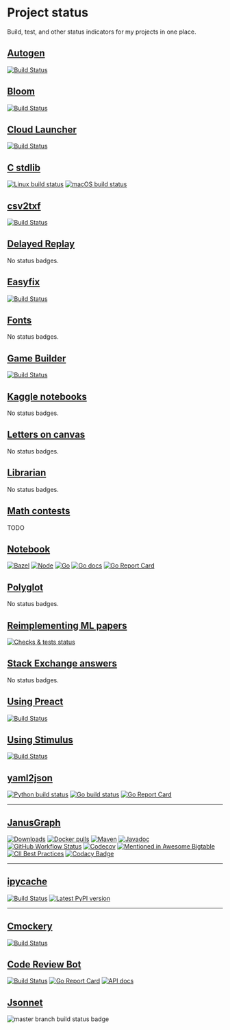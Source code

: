 # Project status

Build, test, and other status indicators for my projects in one place.

## [Autogen][autogen]

[![Build Status][autogen-ci-badge]][autogen-ci-url]

[autogen]: https://github.com/mbrukman/autogen/
[autogen-ci-badge]: https://github.com/mbrukman/autogen/actions/workflows/main.yml/badge.svg
[autogen-ci-url]: https://github.com/mbrukman/autogen/actions/workflows/main.yml

## [Bloom][bloom]

[![Build Status][bloom-ci-badge]][bloom-ci-url]

[bloom]: https://github.com/mbrukman/bloom/
[bloom-ci-badge]: https://github.com/mbrukman/bloom/actions/workflows/main.yml/badge.svg?branch=main
[bloom-ci-url]: https://github.com/mbrukman/bloom/actions/workflows/main.yml?query=branch%3Amain

## [Cloud Launcher][cloud-launcher]

[![Build Status](https://travis-ci.org/mbrukman/cloud-launcher.svg?branch=master)](https://travis-ci.org/mbrukman/cloud-launcher)

[cloud-launcher]: https://github.com/mbrukman/cloud-launcher/

## [C stdlib][c-stdlib]

[![Linux build status][c-stdlib-linux-ci-badge]][c-stdlib-linux-ci-url]
[![macOS build status][c-stdlib-macos-ci-badge]][c-stdlib-macos-ci-url]

[c-stdlib]: https://github.com/mbrukman/c-stdlib/
[c-stdlib-linux-ci-badge]: https://github.com/mbrukman/c-stdlib/actions/workflows/linux.yml/badge.svg?branch=main
[c-stdlib-linux-ci-url]: https://github.com/mbrukman/c-stdlib/actions/workflows/linux.yml?query=branch%3Amain
[c-stdlib-macos-ci-badge]: https://github.com/mbrukman/c-stdlib/actions/workflows/macos.yml/badge.svg?branch=main
[c-stdlib-macos-ci-url]: https://github.com/mbrukman/c-stdlib/actions/workflows/macos.yml?query=branch%3Amain

## [csv2txf]

[![Build Status][csv2txf-ci-badge]][csv2txf-ci-url]

[csv2txf]: https://github.com/mbrukman/csv2txf/
[csv2txf-ci-badge]: https://github.com/mbrukman/csv2txf/actions/workflows/main.yml/badge.svg
[csv2txf-ci-url]: https://github.com/mbrukman/csv2txf/actions/workflows/main.yml

## [Delayed Replay][delayed-replay]

No status badges.

[delayed-replay]: https://github.com/mbrukman/delayed-replay/

## [Easyfix][easyfix]

[![Build Status][easyfix-ci-badge]][easyfix-ci-url]

[easyfix]: https://github.com/mbrukman/easyfix/
[easyfix-ci-badge]: https://github.com/mbrukman/easyfix/actions/workflows/main.yml/badge.svg
[easyfix-ci-url]: https://github.com/mbrukman/easyfix/actions/workflows/main.yml

## [Fonts][fonts]

No status badges.

[fonts]: https://github.com/mbrukman/fonts/

## [Game Builder][game-builder]

[![Build Status][game-builder-ci-badge]][game-builder-ci-url]

[game-builder]: https://github.com/mbrukman/game-builder/
[game-builder-ci-badge]: https://github.com/mbrukman/game-builder/actions/workflows/main.yaml/badge.svg?branch=main
[game-builder-ci-url]: https://github.com/mbrukman/game-builder/actions/workflows/main.yaml?query=branch%3Amain

## [Kaggle notebooks][kaggle-notebooks]

No status badges.

[kaggle-notebooks]: https://github.com/mbrukman/kaggle-notebooks/

## [Letters on canvas][letters-on-canvas]

No status badges.

[letters-on-canvas]: https://github.com/mbrukman/letters-on-canvas/

## [Librarian][librarian]

No status badges.

[librarian]: https://github.com/mbrukman/librarian/

## [Math contests][math-contests]

TODO

[math-contests]: https://github.com/mbrukman/math-contests/

## [Notebook][notebook]

[![Bazel][notebook-bazel-ci-badge]][notebook-bazel-ci-url]
[![Node][notebook-node-ci-badge]][notebook-node-ci-url]
[![Go][notebook-go-ci-badge]][notebook-go-ci-url]
[![Go docs][notebook-go-doc-badge]][notebook-go-doc-url]
[![Go Report Card][notebook-go-report-card-badge]][notebook-go-report-card-url]

[notebook]: https://github.com/mbrukman/notebook/
[notebook-bazel-ci-badge]: https://github.com/mbrukman/notebook/actions/workflows/bazel.yaml/badge.svg?query=branch%3Amain
[notebook-bazel-ci-url]: https://github.com/mbrukman/notebook/actions/workflows/bazel.yaml?query=branch%3Amain
[notebook-node-ci-badge]: https://github.com/mbrukman/notebook/actions/workflows/node.yaml/badge.svg?query=branch%3Amain
[notebook-node-ci-url]: https://github.com/mbrukman/notebook/actions/workflows/node.yaml?query=branch%3Amain
[notebook-go-ci-badge]: https://github.com/mbrukman/notebook/actions/workflows/go.yaml/badge.svg?query=branch%3Amain
[notebook-go-ci-url]: https://github.com/mbrukman/notebook/actions/workflows/go.yaml?query=branch%3Amain
[notebook-go-doc-badge]: http://img.shields.io/badge/godoc-reference-informational.svg?query=branch%3Amain
[notebook-go-doc-url]: https://pkg.go.dev/github.com/mbrukman/notebook
[notebook-go-report-card-badge]: https://goreportcard.com/badge/github.com/mbrukman/notebook
[notebook-go-report-card-url]: https://goreportcard.com/report/github.com/mbrukman/notebook

## [Polyglot][polyglot]

No status badges.

[polyglot]: https://github.com/mbrukman/polyglot/

## [Reimplementing ML papers][reimplementing-ml-papers]

[![Checks & tests status][reimplementing-ml-papers-ci-badge]][reimplementing-ml-papers-ci-url]

[reimplementing-ml-papers]: https://github.com/mbrukman/reimplementing-ml-papers/
[reimplementing-ml-papers-ci-badge]: https://github.com/mbrukman/reimplementing-ml-papers/actions/workflows/main.yml/badge.svg?query=branch%3Amain
[reimplementing-ml-papers-ci-url]: https://github.com/mbrukman/reimplementing-ml-papers/actions/workflows/main.yml?query=branch%3Amain

## [Stack Exchange answers][stack-exchange-answers]

No status badges.

[stack-exchange-answers]: https://github.com/mbrukman/stackexchange-answers/

## [Using Preact][using-preact]

[![Build Status][using-preact-ci-badge]][using-preact-ci-url]

[using-preact]: https://github.com/mbrukman/using-preactjs/
[using-preact-ci-badge]: https://github.com/mbrukman/using-preactjs/actions/workflows/main.yml/badge.svg
[using-preact-ci-url]: https://github.com/mbrukman/using-preactjs/actions/workflows/main.yml

## [Using Stimulus][using-stimulus]

[![Build Status][using-stimulus-ci-badge]][using-stimulus-ci-url]

[using-stimulus]: https://github.com/mbrukman/using-stimulus/
[using-stimulus-ci-badge]: https://github.com/mbrukman/using-stimulusjs/actions/workflows/main.yml/badge.svg
[using-stimulus-ci-url]: https://github.com/mbrukman/using-stimulusjs/actions/workflows/main.yml

## [yaml2json]

[![Python build status][yaml2json-python-ci-badge]][yaml2json-python-ci-url]
[![Go build status][yaml2json-go-ci-badge]][yaml2json-go-ci-url]
[![Go Report Card][go-report-card-badge]][go-report-card-url]

[yaml2json]: https://github.com/mbrukman/yaml2json/
[yaml2json-python-ci-badge]: https://github.com/mbrukman/yaml2json/actions/workflows/python.yaml/badge.svg?query=branch%3Amain
[yaml2json-python-ci-url]: https://github.com/mbrukman/yaml2json/actions/workflows/python.yaml?query=branch%3Amain
[yaml2json-go-ci-badge]: https://github.com/mbrukman/yaml2json/actions/workflows/go.yaml/badge.svg?query=branch%3Amain
[yaml2json-go-ci-url]: https://github.com/mbrukman/yaml2json/actions/workflows/go.yaml?query=branch%3Amain
[go-report-card-badge]: https://goreportcard.com/badge/github.com/mbrukman/yaml2json
[go-report-card-url]: https://goreportcard.com/report/github.com/mbrukman/yaml2json

---

## [JanusGraph][janusgraph]

[janusgraph]: https://github.com/JanusGraph/janusgraph/

[![Downloads][downloads-shield]][downloads-link]
[![Docker pulls][docker-pulls-img]][docker-hub-url]
[![Maven][maven-shield]][maven-link]
[![Javadoc][javadoc-shield]][javadoc-link]
[![GitHub Workflow Status][actions-shield]][actions-link]
[![Codecov][codecov-shield]][codecov-link]
[![Mentioned in Awesome Bigtable][awesome-shield]][awesome-link]
[![CII Best Practices][bestpractices-shield]][bestpractices-link]
[![Codacy Badge][codacy-shield]][codacy-link]

[actions-shield]: https://img.shields.io/github/actions/workflow/status/JanusGraph/janusgraph/ci-core.yml?branch=master
[actions-link]: https://github.com/JanusGraph/janusgraph/actions
[awesome-shield]: https://awesome.re/mentioned-badge-flat.svg
[awesome-link]: https://github.com/zrosenbauer/awesome-bigtable
[bestpractices-shield]: https://bestpractices.coreinfrastructure.org/projects/5064/badge
[bestpractices-link]: https://bestpractices.coreinfrastructure.org/projects/5064
[codacy-shield]: https://app.codacy.com/project/badge/Grade/850c7549ea72424486664ffc4f64f526
[codacy-link]: https://www.codacy.com/gh/JanusGraph/janusgraph/dashboard?utm_source=github.com&amp;utm_medium=referral&amp;utm_content=JanusGraph/janusgraph&amp;utm_campaign=Badge_Grade
[maven-shield]: https://img.shields.io/maven-central/v/org.janusgraph/janusgraph-core.svg
[maven-link]: https://central.sonatype.com/search?q=org.janusgraph
[javadoc-shield]: https://javadoc.io/badge/org.janusgraph/janusgraph-core.svg?color=blue
[javadoc-link]: https://javadoc.io/doc/org.janusgraph/janusgraph-core
[downloads-shield]: https://img.shields.io/github/downloads/JanusGraph/janusgraph/total.svg
[downloads-link]: https://github.com/JanusGraph/janusgraph/releases
[codecov-shield]:https://codecov.io/gh/JanusGraph/janusgraph/branch/master/graph/badge.svg
[codecov-link]:https://codecov.io/gh/JanusGraph/janusgraph
[docker-pulls-img]: https://img.shields.io/docker/pulls/janusgraph/janusgraph.svg
[docker-hub-url]: https://hub.docker.com/r/janusgraph/janusgraph

---

## [ipycache]

[![Build Status][ipycache-ci-badge]][ipycache-ci-url]
[![Latest PyPI version][ipycache-pypi-badge]][ipycache-pypi-url]

[ipycache]: https://github.com/rossant/ipycache/
[ipycache-ci-badge]: https://github.com/rossant/ipycache/actions/workflows/master.yml/badge.svg
[ipycache-ci-url]: https://github.com/rossant/ipycache/actions/workflows/master.yml
[ipycache-pypi-badge]: https://img.shields.io/pypi/v/ipycache.svg
[ipycache-pypi-url]: https://pypi.org/project/ipycache/

---

## [Cmockery][cmockery]

[![Build Status][cmockery-travis-badge]][cmockery-travis-url]

[cmockery]: https://github.com/google/cmockery/
[cmockery-travis-badge]: https://travis-ci.org/google/cmockery.svg?branch=master
[cmockery-travis-url]: https://travis-ci.org/google/cmockery

## [Code Review Bot][code-review-bot]

[![Build Status][code-review-bot-ci-badge]][code-review-bot-ci-url]
[![Go Report Card][code-review-bot-go-report-card-badge]][code-review-bot-go-report-card-url]
[![API docs][code-review-bot-go-doc-badge]][code-review-bot-go-doc-url]

[code-review-bot]: https://github.com/google/code-review-bot/
[code-review-bot-ci-badge]: https://github.com/google/code-review-bot/actions/workflows/main.yml/badge.svg?branch=main
[code-review-bot-ci-url]: https://github.com/google/code-review-bot/actions/workflows/main.yml?query=branch%3Amain
[code-review-bot-go-report-card-badge]: https://goreportcard.com/badge/github.com/google/code-review-bot
[code-review-bot-go-report-card-url]: https://goreportcard.com/report/github.com/google/code-review-bot
[code-review-bot-go-doc-badge]: https://img.shields.io/badge/godoc-reference-5272B4.svg
[code-review-bot-go-doc-url]: https://godoc.org/github.com/google/code-review-bot

## [Jsonnet][jsonnet]

![master branch build status badge](https://github.com/google/jsonnet/actions/workflows/build_and_test.yml/badge.svg?event=push&branch=master)

[jsonnet]: https://github.com/google/jsonnet/
